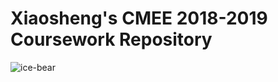 
# **Xiaosheng's CMEE 2018-2019 Coursework Repository**

![ice-bear](https://vignette.wikia.nocookie.net/webarebears/images/3/37/Ice_bear.png/revision/latest/scale-to-width-down/350?cb=20160619204008)
